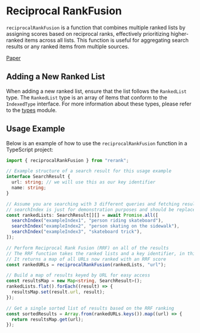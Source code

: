 # Reciprocal RankFusion

`reciprocalRankFusion` is a function that combines multiple ranked lists by assigning scores based on reciprocal ranks, effectively prioritizing higher-ranked items across all lists. This function is useful for aggregating search results or any ranked items from multiple sources.

[Paper](https://plg.uwaterloo.ca/~gvcormac/cormacksigir09-rrf.pdf)

## Adding a New Ranked List

When adding a new ranked list, ensure that the list follows the `RankedList` type. The `RankedList` type is an array of items that conform to the `IndexedType` interface. For more information about these types, please refer to the [types](../types.ts) module.

## Usage Example

Below is an example of how to use the `reciprocalRankFusion` function in a TypeScript project:

```typescript
import { reciprocalRankFusion } from "rerank";

// Example structure of a search result for this usage example
interface SearchResult {
  url: string; // we will use this as our key identifier
  name: string;
}

// Assume you are searching with 3 different queries and fetching results
// searchIndex is just for demonstration purposes and should be replaced with your actual search implementation
const rankedLists: SearchResult[][] = await Promise.all([
  searchIndex("exampleIndex1", "person riding skateboard"),
  searchIndex("exampleIndex2", "person skating on the sidewalk"),
  searchIndex("exampleIndex3", "skateboard trick"),
]);

// Perform Reciprocal Rank Fusion (RRF) on all of the results
// The RRF function takes the ranked lists and a key identifier, in this case "url"
// It returns a map of all URLs now ranked with an RRF score
const rankedURLs = reciprocalRankFusion(rankedLists, "url");

// Build a map of results keyed by URL for easy access
const resultsMap = new Map<string, SearchResult>();
rankedLists.flat().forEach((result) => {
  resultsMap.set(result.url, result);
});

// Get a single sorted list of results based on the RRF ranking
const sortedResults = Array.from(rankedURLs.keys()).map((url) => {
  return resultsMap.get(url);
});
```